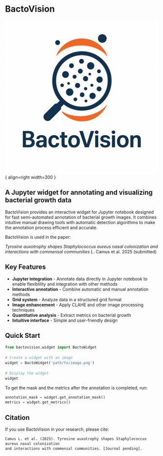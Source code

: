 # BactoVision

![BactoVision](images/bactovision-logo.png){ align=right width=300 }

## A Jupyter widget for annotating and visualizing bacterial growth data

BactoVision provides an interactive widget for Jupyter notebook designed for fast semi-automated annotation of bacterial growth images. It combines intuitive manual drawing tools with automatic detection algorithms to make the annotation process efficient and accurate.

BactoVision is used in the paper:

_Tyrosine auxotrophy shapes Staphylococcus aureus nasal colonization and interactions with commensal communities_ L. Camus et al. 2025 (submitted)

## Key Features

- **Jupyter integration** - Annotate data directly in Jupyter notebook to enable flexiblility and integration with other methods 
- **Interactive annotation** - Combine automatic and manual annotation methods
- **Grid system** - Analyze data in a structured grid format
- **Image enhancement** - Apply CLAHE and other image processing techniques
- **Quantitative analysis** - Extract metrics on bacterial growth
- **Intuitive interface** - Simple and user-friendly design

## Quick Start

```python
from bactovision.widget import BactoWidget

# Create a widget with an image
widget = BactoWidget('path/to/image.png')

# Display the widget
widget
```

To get the mask and the metrics after the annotation is completed, run:

```python
annotation_mask = widget.get_annotation_mask()
metrics = widget.get_metrics()
```

## Citation

If you use BactoVision in your research, please cite:

```
Camus L. et al. (2025). Tyrosine auxotrophy shapes Staphylococcus aureus nasal colonization 
and interactions with commensal communities. [Journal pending].
```
